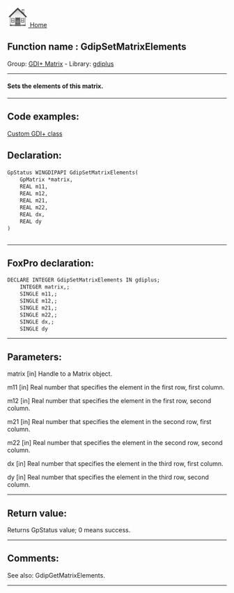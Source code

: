 [<img src="../../images/home.png"> Home ](https://github.com/VFPX/Win32API)  

## Function name : GdipSetMatrixElements
Group: [GDI+ Matrix](../../functions_group.md#GDIplus_Matrix)  -  Library: [gdiplus](../../../libraries.md#gdiplus)  
***  


#### Sets the elements of this matrix.
***  


## Code examples:
[Custom GDI+ class](../../samples/sample_450.md)  

## Declaration:
```foxpro  
GpStatus WINGDIPAPI GdipSetMatrixElements(
	GpMatrix *matrix,
	REAL m11,
	REAL m12,
	REAL m21,
	REAL m22,
	REAL dx,
	REAL dy
)
  
```  
***  


## FoxPro declaration:
```foxpro  
DECLARE INTEGER GdipSetMatrixElements IN gdiplus;
	INTEGER matrix,;
	SINGLE m11,;
	SINGLE m12,;
	SINGLE m21,;
	SINGLE m22,;
	SINGLE dx,;
	SINGLE dy  
```  
***  


## Parameters:
matrix
[in] Handle to a Matrix object.

m11
[in] Real number that specifies the element in the first row, first column. 

m12
[in] Real number that specifies the element in the first row, second column. 

m21
[in] Real number that specifies the element in the second row, first column. 

m22
[in] Real number that specifies the element in the second row, second column. 

dx
[in] Real number that specifies the element in the third row, first column. 

dy
[in] Real number that specifies the element in the third row, second column. 
  
***  


## Return value:
Returns GpStatus value; 0 means success.  
***  


## Comments:
See also: GdipGetMatrixElements.  
  
***  

